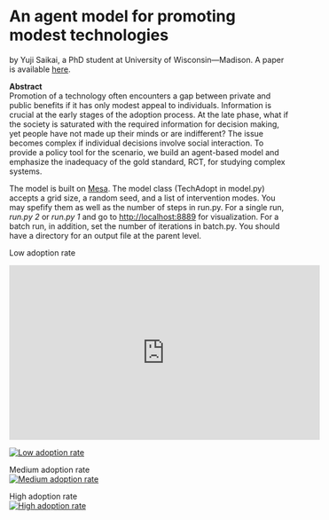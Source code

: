 # An agent model for promoting modest technologies
by Yuji Saikai, a PhD student at University of Wisconsin—Madison. A paper is available [here](draft.pdf).

**Abstract**  
Promotion of a technology often encounters a gap between private and public benefits if it has only modest appeal to individuals. Information is crucial at the early stages of the adoption process. At the late phase, what if the society is saturated with the required information for decision making, yet people have not made up their minds or are indifferent? The issue becomes complex if individual decisions involve social interaction. To provide a policy tool for the scenario, we build an agent-based model and emphasize the inadequacy of the gold standard, RCT, for studying complex systems.  

The model is built on [Mesa](https://github.com/projectmesa/mesa). The model class (TechAdopt in model.py) accepts a grid size, a random seed, and a list of intervention modes. You may spefify them as well as the number of steps in run.py. For a single run, _run.py 2_ or _run.py 1_ and go to <http://localhost:8889> for visualization. For a batch run, in addition, set the number of iterations in batch.py. You should have a directory for an output file at the parent level.

Low adoption rate<br>
<iframe width="560" height="315" src="https://www.youtube.com/embed/pD7sCw36_fc" frameborder="0" allow="accelerometer; autoplay; encrypted-media; gyroscope; picture-in-picture" allowfullscreen></iframe>

[![Low adoption rate](http://img.youtube.com/vi/pD7sCw36_fc/0.jpg)](http://www.youtube.com/watch?v=pD7sCw36_fc)

Medium adoption rate<br>
[![Medium adoption rate](http://img.youtube.com/vi/5Ihb4MFc3NQ/0.jpg)](http://www.youtube.com/watch?v=5Ihb4MFc3NQ)

High adoption rate<br>
[![High adoption rate](http://img.youtube.com/vi/N-mOrue5NQE/0.jpg)](http://www.youtube.com/watch?v=N-mOrue5NQE)
